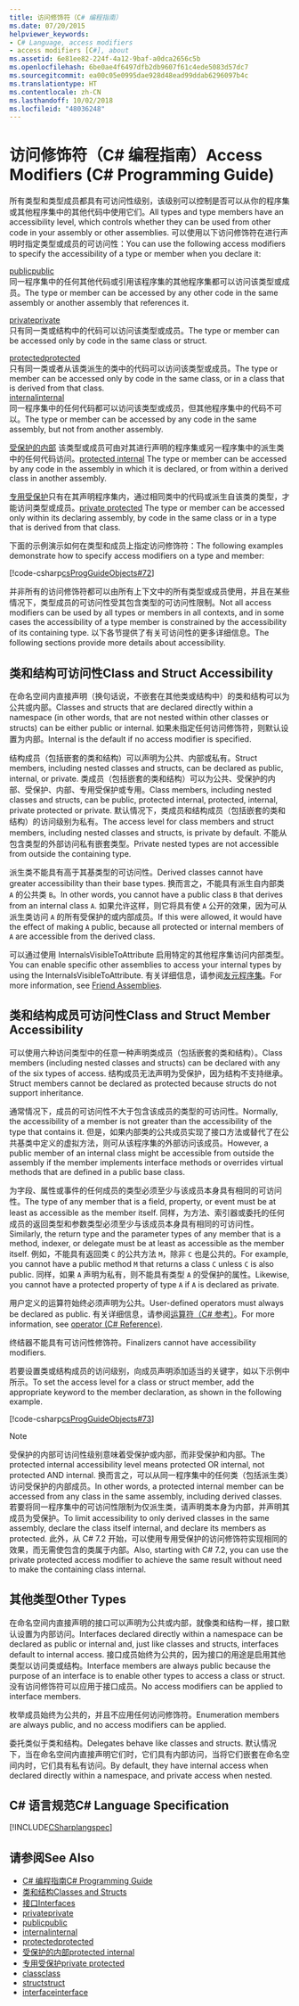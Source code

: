 ```yaml
---
title: 访问修饰符（C# 编程指南）
ms.date: 07/20/2015
helpviewer_keywords:
- C# Language, access modifiers
- access modifiers [C#], about
ms.assetid: 6e81ee82-224f-4a12-9baf-a0dca2656c5b
ms.openlocfilehash: 6be0ae4f6497dfb2db9607f61c4ede5083d57dc7
ms.sourcegitcommit: ea00c05e0995dae928d48ead99ddab6296097b4c
ms.translationtype: HT
ms.contentlocale: zh-CN
ms.lasthandoff: 10/02/2018
ms.locfileid: "48036248"
---
```

# <a name="access-modifiers-c-programming-guide"></a><span data-ttu-id="07c15-102">访问修饰符（C# 编程指南）</span><span class="sxs-lookup"><span data-stu-id="07c15-102">Access Modifiers (C# Programming Guide)</span></span>
<span data-ttu-id="07c15-103">所有类型和类型成员都具有可访问性级别，该级别可以控制是否可以从你的程序集或其他程序集中的其他代码中使用它们。</span><span class="sxs-lookup"><span data-stu-id="07c15-103">All types and type members have an accessibility level, which controls whether they can be used from other code in your assembly or other assemblies.</span></span> <span data-ttu-id="07c15-104">可以使用以下访问修饰符在进行声明时指定类型或成员的可访问性：</span><span class="sxs-lookup"><span data-stu-id="07c15-104">You can use the following access modifiers to specify the accessibility of a type or member when you declare it:</span></span>  
  
 [<span data-ttu-id="07c15-105">public</span><span class="sxs-lookup"><span data-stu-id="07c15-105">public</span></span>](../../../csharp/language-reference/keywords/public.md)  
 <span data-ttu-id="07c15-106">同一程序集中的任何其他代码或引用该程序集的其他程序集都可以访问该类型或成员。</span><span class="sxs-lookup"><span data-stu-id="07c15-106">The type or member can be accessed by any other code in the same assembly or another assembly that references it.</span></span> 
  
 [<span data-ttu-id="07c15-107">private</span><span class="sxs-lookup"><span data-stu-id="07c15-107">private</span></span>](../../../csharp/language-reference/keywords/private.md)  
 <span data-ttu-id="07c15-108">只有同一类或结构中的代码可以访问该类型或成员。</span><span class="sxs-lookup"><span data-stu-id="07c15-108">The type or member can be accessed only by code in the same class or struct.</span></span>  
  
 [<span data-ttu-id="07c15-109">protected</span><span class="sxs-lookup"><span data-stu-id="07c15-109">protected</span></span>](../../../csharp/language-reference/keywords/protected.md)  
 <span data-ttu-id="07c15-110">只有同一类或者从该类派生的类中的代码可以访问该类型或成员。</span><span class="sxs-lookup"><span data-stu-id="07c15-110">The type or member can be accessed only by code in the same class, or in a class that is derived from that class.</span></span>  
 [<span data-ttu-id="07c15-111">internal</span><span class="sxs-lookup"><span data-stu-id="07c15-111">internal</span></span>](../../../csharp/language-reference/keywords/internal.md)  
 <span data-ttu-id="07c15-112">同一程序集中的任何代码都可以访问该类型或成员，但其他程序集中的代码不可以。</span><span class="sxs-lookup"><span data-stu-id="07c15-112">The type or member can be accessed by any code in the same assembly, but not from another assembly.</span></span>  
  
 <span data-ttu-id="07c15-113">[受保护的内部](../../../csharp/language-reference/keywords/protected-internal.md) 该类型或成员可由对其进行声明的程序集或另一程序集中的派生类中的任何代码访问。</span><span class="sxs-lookup"><span data-stu-id="07c15-113">[protected internal](../../../csharp/language-reference/keywords/protected-internal.md) The type or member can be accessed by any code in the assembly in which it is declared, or from within a derived class in another assembly.</span></span> 

 <span data-ttu-id="07c15-114">[专用受保护](../../../csharp/language-reference/keywords/private-protected.md)只有在其声明程序集内，通过相同类中的代码或派生自该类的类型，才能访问类型或成员。</span><span class="sxs-lookup"><span data-stu-id="07c15-114">[private protected](../../../csharp/language-reference/keywords/private-protected.md) The type or member can be accessed only within its declaring assembly, by code in the same class or in a type that is derived from that class.</span></span>
  
 <span data-ttu-id="07c15-115">下面的示例演示如何在类型和成员上指定访问修饰符：</span><span class="sxs-lookup"><span data-stu-id="07c15-115">The following examples demonstrate how to specify access modifiers on a type and member:</span></span>  
  
 [!code-csharp[csProgGuideObjects#72](../../../csharp/programming-guide/classes-and-structs/codesnippet/CSharp/access-modifiers_1.cs)]  
  
 <span data-ttu-id="07c15-116">并非所有的访问修饰符都可以由所有上下文中的所有类型或成员使用，并且在某些情况下，类型成员的可访问性受其包含类型的可访问性限制。</span><span class="sxs-lookup"><span data-stu-id="07c15-116">Not all access modifiers can be used by all types or members in all contexts, and in some cases the accessibility of a type member is constrained by the accessibility of its containing type.</span></span> <span data-ttu-id="07c15-117">以下各节提供了有关可访问性的更多详细信息。</span><span class="sxs-lookup"><span data-stu-id="07c15-117">The following sections provide more details about accessibility.</span></span>  
  
## <a name="class-and-struct-accessibility"></a><span data-ttu-id="07c15-118">类和结构可访问性</span><span class="sxs-lookup"><span data-stu-id="07c15-118">Class and Struct Accessibility</span></span>  
 <span data-ttu-id="07c15-119">在命名空间内直接声明（换句话说，不嵌套在其他类或结构中）的类和结构可以为公共或内部。</span><span class="sxs-lookup"><span data-stu-id="07c15-119">Classes and structs that are declared directly within a namespace (in other words, that are not nested within other classes or structs) can be either public or internal.</span></span> <span data-ttu-id="07c15-120">如果未指定任何访问修饰符，则默认设置为内部。</span><span class="sxs-lookup"><span data-stu-id="07c15-120">Internal is the default if no access modifier is specified.</span></span>  
  
 <span data-ttu-id="07c15-121">结构成员（包括嵌套的类和结构）可以声明为公共、内部或私有。</span><span class="sxs-lookup"><span data-stu-id="07c15-121">Struct members, including nested classes and structs, can be declared as public, internal, or private.</span></span> <span data-ttu-id="07c15-122">类成员（包括嵌套的类和结构）可以为公共、受保护的内部、受保护、内部、专用受保护或专用。</span><span class="sxs-lookup"><span data-stu-id="07c15-122">Class members, including nested classes and structs, can be public, protected internal, protected, internal, private protected or private.</span></span> <span data-ttu-id="07c15-123">默认情况下，类成员和结构成员（包括嵌套的类和结构）的访问级别为私有。</span><span class="sxs-lookup"><span data-stu-id="07c15-123">The access level for class members and struct members, including nested classes and structs, is private by default.</span></span> <span data-ttu-id="07c15-124">不能从包含类型的外部访问私有嵌套类型。</span><span class="sxs-lookup"><span data-stu-id="07c15-124">Private nested types are not accessible from outside the containing type.</span></span>  
  
 <span data-ttu-id="07c15-125">派生类不能具有高于其基类型的可访问性。</span><span class="sxs-lookup"><span data-stu-id="07c15-125">Derived classes cannot have greater accessibility than their base types.</span></span> <span data-ttu-id="07c15-126">换而言之，不能具有派生自内部类 `A` 的公共类 `B`。</span><span class="sxs-lookup"><span data-stu-id="07c15-126">In other words, you cannot have a public class `B` that derives from an internal class `A`.</span></span> <span data-ttu-id="07c15-127">如果允许这样，则它将具有使 `A` 公开的效果，因为可从派生类访问 `A` 的所有受保护的或内部成员。</span><span class="sxs-lookup"><span data-stu-id="07c15-127">If this were allowed, it would have the effect of making `A` public, because all protected or internal members of `A` are accessible from the derived class.</span></span>  
  
 <span data-ttu-id="07c15-128">可以通过使用 InternalsVisibleToAttribute 启用特定的其他程序集访问内部类型。</span><span class="sxs-lookup"><span data-stu-id="07c15-128">You can enable specific other assemblies to access your internal types by using the InternalsVisibleToAttribute.</span></span> <span data-ttu-id="07c15-129">有关详细信息，请参阅[友元程序集](../concepts/assemblies-gac/friend-assemblies.md)。</span><span class="sxs-lookup"><span data-stu-id="07c15-129">For more information, see [Friend Assemblies](../concepts/assemblies-gac/friend-assemblies.md).</span></span>  
  
## <a name="class-and-struct-member-accessibility"></a><span data-ttu-id="07c15-130">类和结构成员可访问性</span><span class="sxs-lookup"><span data-stu-id="07c15-130">Class and Struct Member Accessibility</span></span>  
 <span data-ttu-id="07c15-131">可以使用六种访问类型中的任意一种声明类成员（包括嵌套的类和结构）。</span><span class="sxs-lookup"><span data-stu-id="07c15-131">Class members (including nested classes and structs) can be declared with any of the six types of access.</span></span> <span data-ttu-id="07c15-132">结构成员无法声明为受保护，因为结构不支持继承。</span><span class="sxs-lookup"><span data-stu-id="07c15-132">Struct members cannot be declared as protected because structs do not support inheritance.</span></span>  
  
 <span data-ttu-id="07c15-133">通常情况下，成员的可访问性不大于包含该成员的类型的可访问性。</span><span class="sxs-lookup"><span data-stu-id="07c15-133">Normally, the accessibility of a member is not greater than the accessibility of the type that contains it.</span></span> <span data-ttu-id="07c15-134">但是，如果内部类的公共成员实现了接口方法或替代了在公共基类中定义的虚拟方法，则可从该程序集的外部访问该成员。</span><span class="sxs-lookup"><span data-stu-id="07c15-134">However, a public member of an internal class might be accessible from outside the assembly if the member implements interface methods or overrides virtual methods that are defined in a public base class.</span></span>  
  
 <span data-ttu-id="07c15-135">为字段、属性或事件的任何成员的类型必须至少与该成员本身具有相同的可访问性。</span><span class="sxs-lookup"><span data-stu-id="07c15-135">The type of any member that is a field, property, or event must be at least as accessible as the member itself.</span></span> <span data-ttu-id="07c15-136">同样，为方法、索引器或委托的任何成员的返回类型和参数类型必须至少与该成员本身具有相同的可访问性。</span><span class="sxs-lookup"><span data-stu-id="07c15-136">Similarly, the return type and the parameter types of any member that is a method, indexer, or delegate must be at least as accessible as the member itself.</span></span> <span data-ttu-id="07c15-137">例如，不能具有返回类 `C` 的公共方法 `M`，除非 `C` 也是公共的。</span><span class="sxs-lookup"><span data-stu-id="07c15-137">For example, you cannot have a public method `M` that returns a class `C` unless `C` is also public.</span></span> <span data-ttu-id="07c15-138">同样，如果 `A` 声明为私有，则不能具有类型 `A` 的受保护的属性。</span><span class="sxs-lookup"><span data-stu-id="07c15-138">Likewise, you cannot have a protected property of type `A` if `A` is declared as private.</span></span>  
  
 <span data-ttu-id="07c15-139">用户定义的运算符始终必须声明为公共。</span><span class="sxs-lookup"><span data-stu-id="07c15-139">User-defined operators must always be declared as public.</span></span> <span data-ttu-id="07c15-140">有关详细信息，请参阅[运算符（C# 参考）](../../../csharp/language-reference/keywords/operator.md)。</span><span class="sxs-lookup"><span data-stu-id="07c15-140">For more information, see [operator (C# Reference)](../../../csharp/language-reference/keywords/operator.md).</span></span>  
  
 <span data-ttu-id="07c15-141">终结器不能具有可访问性修饰符。</span><span class="sxs-lookup"><span data-stu-id="07c15-141">Finalizers cannot have accessibility modifiers.</span></span>  
  
 <span data-ttu-id="07c15-142">若要设置类或结构成员的访问级别，向成员声明添加适当的关键字，如以下示例中所示。</span><span class="sxs-lookup"><span data-stu-id="07c15-142">To set the access level for a class or struct member, add the appropriate keyword to the member declaration, as shown in the following example.</span></span>  
  
 [!code-csharp[csProgGuideObjects#73](../../../csharp/programming-guide/classes-and-structs/codesnippet/CSharp/access-modifiers_2.cs)]  
  
> [!NOTE]
>  <span data-ttu-id="07c15-143">受保护的内部可访问性级别意味着受保护或内部，而非受保护和内部。</span><span class="sxs-lookup"><span data-stu-id="07c15-143">The protected internal accessibility level means protected OR internal, not protected AND internal.</span></span> <span data-ttu-id="07c15-144">换而言之，可以从同一程序集中的任何类（包括派生类）访问受保护的内部成员。</span><span class="sxs-lookup"><span data-stu-id="07c15-144">In other words, a protected internal member can be accessed from any class in the same assembly, including derived classes.</span></span> <span data-ttu-id="07c15-145">若要将同一程序集中的可访问性限制为仅派生类，请声明类本身为内部，并声明其成员为受保护。</span><span class="sxs-lookup"><span data-stu-id="07c15-145">To limit accessibility to only derived classes in the same assembly, declare the class itself internal, and declare its members as protected.</span></span> <span data-ttu-id="07c15-146">此外，从 C# 7.2 开始，可以使用专用受保护的访问修饰符实现相同的效果，而无需使包含的类属于内部。</span><span class="sxs-lookup"><span data-stu-id="07c15-146">Also, starting with C# 7.2, you can use the private protected access modifier to achieve the same result without need to make the containing class internal.</span></span>  
  
## <a name="other-types"></a><span data-ttu-id="07c15-147">其他类型</span><span class="sxs-lookup"><span data-stu-id="07c15-147">Other Types</span></span>  
 <span data-ttu-id="07c15-148">在命名空间内直接声明的接口可以声明为公共或内部，就像类和结构一样，接口默认设置为内部访问。</span><span class="sxs-lookup"><span data-stu-id="07c15-148">Interfaces declared directly within a namespace can be declared as public or internal and, just like classes and structs, interfaces default to internal access.</span></span> <span data-ttu-id="07c15-149">接口成员始终为公共的，因为接口的用途是启用其他类型以访问类或结构。</span><span class="sxs-lookup"><span data-stu-id="07c15-149">Interface members are always public because the purpose of an interface is to enable other types to access a class or struct.</span></span> <span data-ttu-id="07c15-150">没有访问修饰符可以应用于接口成员。</span><span class="sxs-lookup"><span data-stu-id="07c15-150">No access modifiers can be applied to interface members.</span></span>  
  
 <span data-ttu-id="07c15-151">枚举成员始终为公共的，并且不应用任何访问修饰符。</span><span class="sxs-lookup"><span data-stu-id="07c15-151">Enumeration members are always public, and no access modifiers can be applied.</span></span>  
  
 <span data-ttu-id="07c15-152">委托类似于类和结构。</span><span class="sxs-lookup"><span data-stu-id="07c15-152">Delegates behave like classes and structs.</span></span> <span data-ttu-id="07c15-153">默认情况下，当在命名空间内直接声明它们时，它们具有内部访问，当将它们嵌套在命名空间内时，它们具有私有访问。</span><span class="sxs-lookup"><span data-stu-id="07c15-153">By default, they have internal access when declared directly within a namespace, and private access when nested.</span></span>  
  
## <a name="c-language-specification"></a><span data-ttu-id="07c15-154">C# 语言规范</span><span class="sxs-lookup"><span data-stu-id="07c15-154">C# Language Specification</span></span>  
 [!INCLUDE[CSharplangspec](~/includes/csharplangspec-md.md)]  
  
## <a name="see-also"></a><span data-ttu-id="07c15-155">请参阅</span><span class="sxs-lookup"><span data-stu-id="07c15-155">See Also</span></span>

- [<span data-ttu-id="07c15-156">C# 编程指南</span><span class="sxs-lookup"><span data-stu-id="07c15-156">C# Programming Guide</span></span>](../../../csharp/programming-guide/index.md)  
- [<span data-ttu-id="07c15-157">类和结构</span><span class="sxs-lookup"><span data-stu-id="07c15-157">Classes and Structs</span></span>](../../../csharp/programming-guide/classes-and-structs/index.md)  
- [<span data-ttu-id="07c15-158">接口</span><span class="sxs-lookup"><span data-stu-id="07c15-158">Interfaces</span></span>](../../../csharp/programming-guide/interfaces/index.md)  
- [<span data-ttu-id="07c15-159">private</span><span class="sxs-lookup"><span data-stu-id="07c15-159">private</span></span>](../../../csharp/language-reference/keywords/private.md)  
- [<span data-ttu-id="07c15-160">public</span><span class="sxs-lookup"><span data-stu-id="07c15-160">public</span></span>](../../../csharp/language-reference/keywords/public.md)  
- [<span data-ttu-id="07c15-161">internal</span><span class="sxs-lookup"><span data-stu-id="07c15-161">internal</span></span>](../../../csharp/language-reference/keywords/internal.md)  
- [<span data-ttu-id="07c15-162">protected</span><span class="sxs-lookup"><span data-stu-id="07c15-162">protected</span></span>](../../../csharp/language-reference/keywords/protected.md)  
- [<span data-ttu-id="07c15-163">受保护的内部</span><span class="sxs-lookup"><span data-stu-id="07c15-163">protected internal</span></span>](../../../csharp/language-reference/keywords/protected-internal.md)  
- [<span data-ttu-id="07c15-164">专用受保护</span><span class="sxs-lookup"><span data-stu-id="07c15-164">private protected</span></span>](../../../csharp/language-reference/keywords/private-protected.md)  
- [<span data-ttu-id="07c15-165">class</span><span class="sxs-lookup"><span data-stu-id="07c15-165">class</span></span>](../../../csharp/language-reference/keywords/class.md)  
- [<span data-ttu-id="07c15-166">struct</span><span class="sxs-lookup"><span data-stu-id="07c15-166">struct</span></span>](../../../csharp/language-reference/keywords/struct.md)  
- [<span data-ttu-id="07c15-167">interface</span><span class="sxs-lookup"><span data-stu-id="07c15-167">interface</span></span>](../../../csharp/language-reference/keywords/interface.md)
